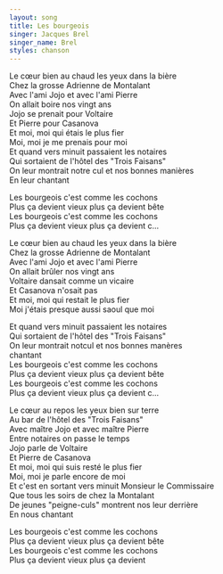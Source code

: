 ```yaml
---
layout: song
title: Les bourgeois
singer: Jacques Brel
singer_name: Brel
styles: chanson
---
```

Le cœur bien au chaud les yeux dans la bière  
Chez la grosse Adrienne de Montalant  
Avec l'ami Jojo et avec l'ami Pierre  
On allait boire nos vingt ans  
Jojo se prenait pour Voltaire  
Et Pierre pour Casanova  
Et moi, moi qui étais le plus fier  
Moi, moi je me prenais pour moi  
Et quand vers minuit passaient les notaires  
Qui sortaient de l'hôtel des "Trois Faisans"  
On leur montrait notre cul et nos bonnes manières  
En leur chantant  
  
Les bourgeois c'est comme les cochons  
Plus ça devient vieux plus ça devient bête  
Les bourgeois c'est comme les cochons  
Plus ça devient vieux plus ça devient c...  
  
Le cœur bien au chaud les yeux dans la bière  
Chez la grosse Adrienne de Montalant  
Avec l'ami Jojo et avec l'ami Pierre  
On allait brûler nos vingt ans  
Voltaire dansait comme un vicaire  
Et Casanova n'osait pas  
Et moi, moi qui restait le plus fier  
Moi j'étais presque aussi saoul que moi  
  
  
Et quand vers minuit passaient les notaires  
Qui sortaient de l'hôtel des "Trois Faisans"  
On leur montrait notcul et nos bonnes manères  
 chantant  
Les bourgeois c'est comme les cochons  
Plus ça devient vieux plus ça devient bête  
Les bourgeois c'est comme les cochons  
Plus ça devient vieux plus ça devient c...  
  
Le cœur au repos les yeux bien sur terre  
Au bar de l'hôtel des "Trois Faisans"  
Avec maître Jojo et avec maître Pierre  
Entre notaires on passe le temps  
Jojo parle de Voltaire  
Et Pierre de Casanova  
Et moi, moi qui suis resté le plus fier  
Moi, moi je parle encore de moi  
Et c'est en sortant vers minuit Monsieur le Commissaire  
Que tous les soirs de chez la Montalant  
De jeunes "peigne-culs" montrent nos leur derrière  
En nous chantant  
  
Les bourgeois c'est comme les cochons  
Plus ça devient vieux plus ça devient bête  
Les bourgeois c'est comme les cochons  
Plus ça devient vieux plus ça devient  
